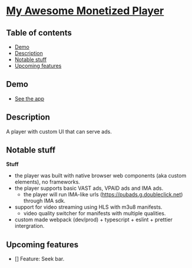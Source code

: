 # [My Awesome Monetized Player](https://www.jetfightersonline.org/)

## Table of contents

- [Demo](#demo)
- [Description](#description)
- [Notable stuff](#notable-stuff)
- [Upcoming features](#upcoming-features)

## Demo

- [See the app](https://www.jetfightersonline.org/)

## Description

A player with custom UI that can serve ads.

## Notable stuff

**Stuff**

- the player was built with native browser web components (aka custom elements), no frameworks.
- the player supports basic VAST ads, VPAID ads and IMA ads.
	- the player will run IMA-like urls (https://pubads.g.doubleclick.net) through IMA sdk.
- support for video streaming using HLS with m3u8 manifests.
  - video quality switcher for manifests with multiple qualities.
- custom made webpack (dev/prod) + typescript + eslint + prettier intergration.


## Upcoming features

- [] Feature: Seek bar.
